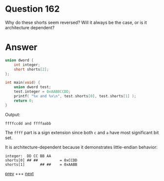 
# Question 162




Why do these shorts seem reversed? Will it always be the case, or is it architecture dependent? 


# Answer



```c
union dword {
    int integer;
    short shorts[2];
};

int main(void) {
    union dword test;
    test.integer = 0xAABBCCDD;
    printf( "%x and %x\n", test.shorts[0], test.shorts[1] ); 
    return 0;
}
```

Output:

```
ffffccdd and ffffaabb
```

The `ffff` part is a sign extension since both `c` and `a` have most
significant bit set.

It is architecture-dependent because it demonstrates little-endian behavior:

```
integer:  DD CC BB AA
shorts[0] ## ##          = 0xCCDD
shorts[1]       ## ##    = 0xAABB
```



[prev](161.md) +++ [next](163.md)

